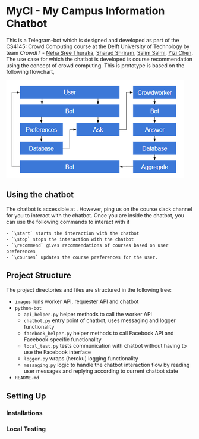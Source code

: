 # MyCI - My Campus Information Chatbot

This is a Telegram-bot which is designed and developed as part of the CS4145: Crowd Computing course at the Delft University of Technology by team *CrowdIT* - [Neha Sree Thuraka](https://github.com/nehasreet), [Sharad Shriram](https://github.com/sharadshriram), [Salim Salmi](https://github.com/SalimSalmi), [Yizi Chen](https://github.com/chenyizi086). The use case for which the chatbot is developed is course recommendation using the concept of crowd computing. This is prototype is based on the following flowchart,

<img src = "images/myci-implementation.png">

## Using the chatbot
The chatbot is accessible at [](). However, ping us on the course slack channel for you to interact with the chatbot. Once you are inside the chatbot, you can use the following commands to interact with it

    - `\start` starts the interaction with the chatbot
    - `\stop` stops the interaction with the chatbot
    - `\recommend` gives recommendations of courses based on user preferences
    - `\courses` updates the course preferences for the user.
    
## Project Structure
The project directories and files are structured in the following tree:
- `images` runs worker API, requester API and chatbot
- `python-bot`
    - `api_helper.py` helper methods to call the worker API
    - `chatbot.py` entry point of chatbot, uses messaging and logger functionality
    - `facebook_helper.py` helper methods to call Facebook API and Facebook-specific functionality
    - `local_test.py` tests communication with chatbot without having to use the Facebook interface
    - `logger.py` wraps (heroku) logging functionality
    - `messaging.py` logic to handle the chatbot interaction flow by reading user messages and replying according to current chatbot state
- `README.md`

## Setting Up

### Installations

### Local Testing
